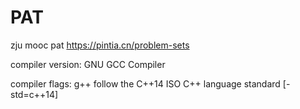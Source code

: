 # PAT
zju mooc pat
https://pintia.cn/problem-sets

compiler version: GNU GCC Compiler

compiler flags: g++ follow the C++14 ISO C++ language standard [-std=c++14]
